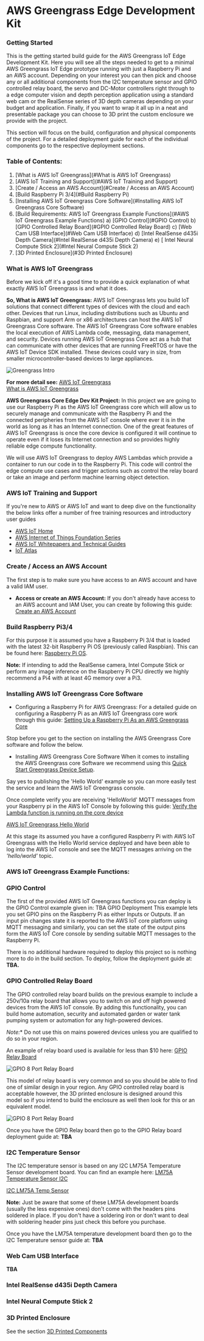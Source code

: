 # AWS Greengrass Edge Development Kit

### Getting Started
This is the getting started build guide for the AWS Greengrass IoT Edge Development Kit. Here you will see all the steps needed to get to a minimal AWS Greengrass IoT Edge prototype running with just a Raspberry Pi and an AWS account. Depending on your interest you can then pick and choose any or all additional components from the I2C temperature sensor and GPIO controlled relay board, the servo and DC-Motor controllers right through to a edge computer vision and depth perception application using a standard web cam or the RealSense series of 3D depth cameras depending on your budget and application. Finally, if you want to wrap it all up in a neat and presentable package you can choose to 3D print the custom enclosure we provide with the project.

This section will focus on the build, configuration and physical components of the project. For a detailed deployment guide for each of the individual components go to the respective deployment sections. 

### Table of Contents:

1) [What is AWS IoT Greengrass](#What is AWS IoT Greengrass)
1) [AWS IoT Training and Support](#AWS IoT Training and Support)
1) [Create / Access an AWS Account](#Create / Access an AWS Account)
1) [Build Raspberry Pi 3/4](#Build Raspberry Pi)
1) [Installing AWS IoT Greengrass Core Software](#Installing AWS IoT Greengrass Core Software)
1) [Build Requirements: AWS IoT Greengrass Example Functions](#AWS IoT Greengrass Example Functions)
    a) [GPIO Control](#GPIO Control)
    b) [GPIO Controlled Relay Board](#GPIO Controlled Relay Board)
    c) [Web Cam USB Interface](#Web Cam USB Interface)
    d) [Intel RealSense d435i Depth Camera](#Intel RealSense d435i Depth Camera)
    e) [ Intel Neural Compute Stick 2](#Intel Neural Compute Stick 2)
1) [3D Printed Enclosure](#3D Printed Enclosure)

### What is AWS IoT Greengrass
Before we kick off it's a good time to provide a quick explanation of what exactly AWS IoT Greengrass is and what it does. 

**So, What is AWS IoT Greengrass:**
AWS IoT Greengrass lets you build IoT solutions that connect different types of devices with the cloud and each other. Devices that run Linux, including distributions such as Ubuntu and Raspbian, and support Arm or x86 architectures can host the AWS IoT Greengrass Core software. The AWS IoT Greengrass Core software enables the local execution of AWS Lambda code, messaging, data management, and security. Devices running AWS IoT Greengrass Core act as a hub that can communicate with other devices that are running FreeRTOS or have the AWS IoT Device SDK installed. These devices could vary in size, from smaller microcontroller-based devices to large appliances. 

![Greengrass Intro](pics/greengrass-intro.png)

**For more detail see:** 
[AWS IoT Greengrass](https://aws.amazon.com/greengrass/)  
[What is AWS IoT Greengrass](https://docs.aws.amazon.com/greengrass/latest/developerguide/what-is-gg.html)

**AWS Greengrass Core Edge Dev Kit Project:**
In this project we are going to use our Raspberry Pi as the AWS IoT Greengrass core which will allow us to securely manage and communicate with the Raspberry Pi and the connected peripheries from the AWS IoT console where ever it is in the world as long as it has an Internet connection. One of the great features of AWS IoT Greengrass is once the core device is configured it will continue to operate even if it loses its Internet connection and so provides highly reliable edge compute functionality.

We will use AWS IoT Greengrass to deploy AWS Lambdas which provide a container to run our code in to the Raspberry Pi. This code will control the edge compute use cases and trigger actions such as control the relay board or take an image and perform machine learning object detection. 

### AWS IoT Training and Support
If you're new to AWS or AWS IoT and want to deep dive on the functionality the below links offer a number of free training resources and introductory user guides

* [AWS IoT Home](https://aws.amazon.com/iot/)
* [AWS Internet of Things Foundation Series](https://www.aws.training/Details/Curriculum?id=27289)
* [AWS IoT Whitepapers and Technical Guides](https://aws.amazon.com/whitepapers/?whitepapers-main.sort-by=item.additionalFields.sortDate&whitepapers-main.sort-order=desc&whitepapers-main.q=iot&whitepapers-main.q_operator=AND#iot)
* [IoT Atlas](https://iotatlas.io/)

### Create / Access an AWS Account
The first step is to make sure you have access to an AWS account and have a valid IAM user.  

* **Access or create an AWS Account:** If you don't already have access to an AWS account and IAM User, you can create by following this guide: [Create an AWS Account](https://aws.amazon.com/premiumsupport/knowledge-center/create-and-activate-aws-account/)  

### Build Raspberry Pi3/4  

For this purpose it is assumed you have a Raspberry Pi 3/4 that is loaded with the latest 32-bit Raspberry Pi OS (previously called Raspbian). This can be found here: [Raspberry Pi OS](https://www.raspberrypi.org/downloads/raspberry-pi-os/).

**Note:** If intending to add the RealSense camera, Intel Compute Stick or perform any image inference on the Raspberry Pi CPU directly we highly recommend a Pi4 with at least 4G memory over a Pi3.

### Installing AWS IoT Greengrass Core Software

* Configuring a Raspberry Pi for AWS Greengrass:
For a detailed guide on configuring a Raspberry Pi as an AWS IoT Greengrass core work through this guide: [Setting Up a Raspberry Pi As an AWS Greengrass Core](https://docs.aws.amazon.com/greengrass/latest/developerguide/setup-filter.rpi.html)

Stop before you get to the section on installing the AWS Greengrass Core software and follow the below.

* Installing AWS Greengrass Core Software
When it comes to installing the AWS Greengrass core Software we recommend using this [Quick Start Greengrass Device Setup](https://docs.aws.amazon.com/greengrass/latest/developerguide/quick-start.html).

Say yes to publishing the 'Hello World' example so you can more easily test the service and learn the AWS IoT Greengrass console. 

Once complete verify you are receiving 'HelloWorld' MQTT messages from your Raspberry pi in the AWS IoT Console by following this guide: [Verify the Lambda function is running on the core device](https://docs.aws.amazon.com/greengrass/latest/developerguide/lambda-check.html)

[AWS IoT Greengrass Hello World](pics/greengrass-intro.png)

At this stage its assumed you have a configured Raspberry Pi with AWS IoT Greengrass with the Hello World service deployed and have been able to log into the AWS IoT console and see the MQTT messages arriving on the *'hello/world'* topic.

### AWS IoT Greengrass Example Functions:
### GPIO Control

The first of the provided AWS IoT Greengrass functions you can deploy is the GPIO Control example given in: TBA GPIO Deployment
This example lets you set GPIO pins on the Raspberry Pi as either Inputs or Outputs. If an input pin changes state it is reported to the AWS IoT core platform using MQTT messaging and similarly, you can set the state of the output pins form the AWS IoT Core console by sending suitable MQTT messages to the Raspberry Pi.

There is no additional hardware required to deploy this project so is nothing more to do in the build section. To deploy, follow the deployment guide at: **TBA.**

### GPIO Controlled Relay Board

The GPIO controlled relay board builds on the previous example to include a 250v/10a relay board that allows you to switch on and off high powered devices from the AWS IoT console. By adding this functionality, you can build home automation, security and automated garden or water tank pumping system or automation for any high-powered devices. 

*Note:** Do not use this on mains powered devices unless you are qualified to do so in your region. 

An example of relay board used is available for less than $10 here: [GPIO Relay Board](https://www.ebay.com.au/itm/1PCS-8-Channels-Relay-Board-Module-for-Arduino-Raspberry-Pi-ARM-AVR-DSP-PIC/182491477413?hash=item2a7d56f5a5:g:H20AAOSwQaJXRwdv)

![GPIO 8 Port Relay Board](pics/greengrass-gpio-relay.png)

This model of relay board is very common and so you should be able to find one of similar design in your region. Any GPIO controlled relay board is acceptable however, the 3D printed enclosure is designed around this model so if you intend to build the enclosure as well then look for this or an equivalent model. 

![GPIO 8 Port Relay Board](pics/greengrass-gpio-relay.png)

Once you have the GPIO Relay board then go to the GPIO Relay board deployment guide at: **TBA**

### I2C Temperature Sensor

The I2C temperature sensor is based on any I2C LM75A Temperature Sensor development board. 
You can find an example here: [LM75A Temperature Sensor I2C](https://www.ebay.com.au/itm/LM75A-Temperature-Sensor-I2C-High-Speed-Interface-Development-Board-2-8V-5-5V/362754212574?hash=item5475d602de:g:7RQAAOSwBWde~~yI&frcectupt=true)

[I2C LM75A Temp Sensor](pics/greengrass-i2c-temp.png)

**Note:** Just be aware that some of these LM75A development boards (usually the less expensive ones) don't come with the headers pins soldered in place. If you don't have a soldering iron or don't want to deal with soldering header pins just check this before you purchase. 

Once you have the LM75A temperature development board then go to the I2C Temperature sensor guide at: **TBA**

### Web Cam USB Interface
**TBA**

### Intel RealSense d435i Depth Camera

### Intel Neural Compute Stick 2

### 3D Printed Enclosure

See the section [3D Printed Components](../3d-printing-stl)
